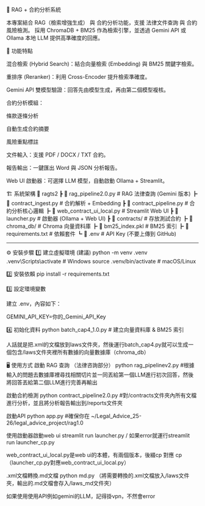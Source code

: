 📑 RAG + 合約分析系統

本專案結合 RAG（檢索增強生成） 與 合約分析功能，支援 法律文件查詢 與 合約風險檢測。
採用 ChromaDB + BM25 作為檢索引擎，並透過 Gemini API 或 Ollama 本地 LLM 提供高準確度的回應。

🚀 功能特點

混合檢索 (Hybrid Search)：結合向量檢索 (Embedding) 與 BM25 關鍵字檢索。

重排序 (Reranker)：利用 Cross-Encoder 提升檢索準確度。

Gemini API 雙模型驗證：回答先由模型生成，再由第二個模型複核。

合約分析模組：

條款逐條分析

自動生成合約摘要

風險重點標註

文件輸入：支援 PDF / DOCX / TXT 合約。

報告輸出：一鍵匯出 Word 與 JSON 分析報告。

Web UI 啟動器：可選擇 LLM 模型，自動啟動 Ollama + Streamlit。

🏗 系統架構
📂 ragts2
 ┣ 📜 rag_pipeline2.0.py        # RAG 法律查詢 (Gemini 版本)
 ┣ 📜 contract_ingest.py        # 合約解析 + Embedding
 ┣ 📜 contract_pipeline.py      # 合約分析核心邏輯
 ┣ 📜 web_contract_ui_local.py  # Streamlit Web UI
 ┣ 📜 launcher.py               # 啟動器 (Ollama + Web UI)
 ┣ 📂 contracts/                # 存放測試合約
 ┣ 📂 chroma_db/                # Chroma 向量資料庫
 ┣ 📜 bm25_index.pkl            # BM25 索引
 ┣ 📜 requirements.txt          # 依賴套件
 ┗ 📜 .env                      # API Key (不要上傳到 GitHub)




************************************************************************************************************************




⚙️ 安裝步驟
1️⃣ 建立虛擬環境 (建議)
python -m venv .venv
.venv\Scripts\activate   # Windows
source .venv/bin/activate # macOS/Linux

2️⃣ 安裝依賴
pip install -r requirements.txt

3️⃣ 設定環境變數

建立 .env，內容如下：

GEMINI_API_KEY=你的_Gemini_API_Key

4️⃣ 初始化資料
python batch_cap4_1.0.py   # 建立向量資料庫 & BM25 索引

人話就是把.xml的文檔放到laws文件夾，然後運行batch_cap4.py就可以生成一個包含/laws文件夾裡所有數據的向量數據庫（chroma_db）

🖥 使用方式
啟動 RAG 查詢 （法律咨詢部分）
python rag_pipelinev2.py  #根據輸入的問題去數據庫裡尋找相關切片並一同丟給第一個LLM進行初次回答，然後將回答丟給第二個LLM進行完善再輸出

啟動合約檢測
python contract_pipeline2.0.py #對/contracts文件夾內所有文檔進行分析，並且將分析報告輸出到/reports文件夾

啟動API
python app.py   #確保你在 ~/Legal_Advice_25-26/legal_advice_project/rag1.0

使用啟動器啟動web ui 
streamlit run launcher.py / 如果error就運行streamlit run launcher_cp.py

web_contract_ui_local.py是web ui的本體，有兩個版本，後綴cp 對應 cp（launcher_cp.py對應web_contract_ui_local.py）

.xml文檔轉換.md文檔
python md.py   （將需要轉換的.xml文檔放入/laws文件夾，輸出的.md文檔會存入/laws_md文件夾）


如果使用使用API例如gemini的LLM，記得掛vpn，不然會error

